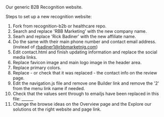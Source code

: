 Our generic B2B Recognition website.


Steps to set up a new recognition website:

1. Fork from recognition-b2b or healthcare repo.
2. Search and replace 'RBB Marketing' with the new company name.
3. Searh and replace 'Rick Badiner' with the new affiliate name.
4. Do the same with their main phone number and contact email address. (instead of rbadiner1@rbbmarketnig.com)
5. Edit contact.html and finish updating information and replace the social media links.
6. Replace favicon image and main logo image in the header area.
7. Replace primary colors.
8. Replace - or check that it was replaced - the contact info on the review page.
9. Edit the navigation.js file and remove one Builder link and remove the '2' from the menu link name if needed.
10. Check that the values sent through to emailjs have been replaced in this file: ______
11. Change the browse ideas on the Overview page and the Explore our solutions ot the right website and page link.
